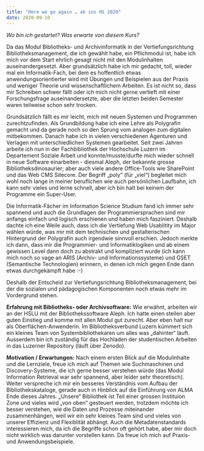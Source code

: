 ```yaml
---
title: "Here we go again … ab ins HS 2020"
date: 2020-09-10
---
```


*Wo bin ich gestartet? Was erwarte von diesem Kurs?*

Da das Modul Bibliotheks- und Archivinformatik in der Vertiefungsrichtung Bibliotheksmanagement, die ich gewählt habe, ein Pflichmodul ist, habe ich mich vor dem Start ehrlich gesagt nicht mit den Modulinhalten auseinandergesetzt. Aber grundsätzlich habe ich mir gedacht, toll, wieder mal ein Informatik-Fach, bei dem es hoffentlich etwas anwendungsorientierter wird mit Übungen und Beispielen aus der Praxis und weniger Theorie und wissenschaftlichem Arbeiten. 
Es ist nicht so, dass mir Schreiben schwer fällt oder ich mich nicht gerne vertieft mit einer Forschungsfrage auseinandersetzte, aber die letzten beiden Semester waren teilweise schon sehr trocken.  

Grundsätzlich fällt es mir leicht, mich mit neuen Systemen und Programmen zurechtzufinden. Als Grundbildung habe ich eine Lehre als Polygrafin gemacht und da gerade noch so den Sprung vom analogen zum digitalen mitbekommen. Danach habe ich in vielen verschiedenen Agenturen und Verlagen mit unterschiedlichen Systemen gearbeitet. Seit zwei Jahren arbeite ich nun in der Fachbibliothek der Hochschule Luzern im Departement Soziale Arbeit und konnte/musste/durfte mich wieder schnell in neue Software einarbeiten - diesmal Aleph, der bekannte grosse Bibliotheksdinosaurier; aber auch viele andere Office-Tools wie SharePoint und das Web CMS Sitecore. Der Begriff „poly“ (für „viel“) begleitet mich wohl noch lange in meiner beruflichen wie auch persönlichen Laufbahn, ich kann sehr vieles und lerne schnell, aber ich bin halt bei keinem der Programme ein Super-User.

Die Informatik-Fächer im Information Science Studium fand ich immer sehr spannend und auch die Grundlagen der Programmiersprachen sind mir anfangs einfach und logisch erschienen und haben mich fasziniert. Deshalb dachte ich eine Weile auch, dass ich die Vertiefung Web Usablitity im Major wählen würde, was mir mit dem technischen und gestalterischen Hintergrund der Polygrafin auch irgendwie sinnvoll erschien. 
Jedoch merkte ich dann, dass mir die Programmier- und Informatiklogiken und ab einem gewissen Level dann doch zu abstrakt und kompliziert wurde (ich kann mich noch so vage an ARIS (Archiv- und Informationssysteme) und GSET (Semantische Technologien) erinnern, in denen ich mich gegen Ende dann etwas durchgekämpft habe :-)

Deshalb der Entscheid zur Vertiefungsrichtung Bibliotheksmanagement, bei der die sozialen und pädagogischen Komponenten noch etwas mehr im Vordergrund stehen.

**Erfahrung mit Bibliotheks- oder Archivsoftware:**
Wie erwähnt, arbeiten wir an der HSLU mit der Bibliothekssoftware Aleph. Ich hatte einen steilen aber guten Einstieg und komme mit allen Modul gut zurecht. Aber eben halt nur als Oberflächen-Anwenderin. Im Bibliotheksverbund Luzern kümmert sich ein kleines Team von Systembibliothekaren um alles was „dahinter“ läuft. Ausserdem bin ich zuständig für das Hochladen der studentischen Arbeiten in das Luzerner Repository (läuft über Zenodo).

**Motivation / Erwartungen:**
Nach einem ersten Blick auf die Modulinhalte und die Lernziele, freue ich mich auf Themen wie Suchmaschinen und Discovery-Systeme, die ich gerne besser verstehen würde (das Modul Information Retrieval war sehr spannend, aber leider sehr theoretisch). Weiter verspreche ich mir ein besseres Verständnis vom Aufbau der Bibliothekskataloge, gerade auch in Hinblick auf die Einführung von ALMA Ende dieses Jahres. „Unsere“ Bibliothek ist Teil einer grossen Instituion Zone und vieles wird „von oben“ gesteuert werden, trotzdem möchte ich besser verstehen, wie die Daten und Prozesse miteinander zusammenhängen, weil wir ein sehr kleines Team sind und vieles von unserer Effizienz und Flexiblität abhängt. 
Auch die Metadatenstandards interessieren mich, da ich die Begriffe schon oft gehört habe, aber mir doch nicht wirklich was darunter vorstellen kann. Da freue ich mich auf Praxis- und Anwendungsbeispiele.

